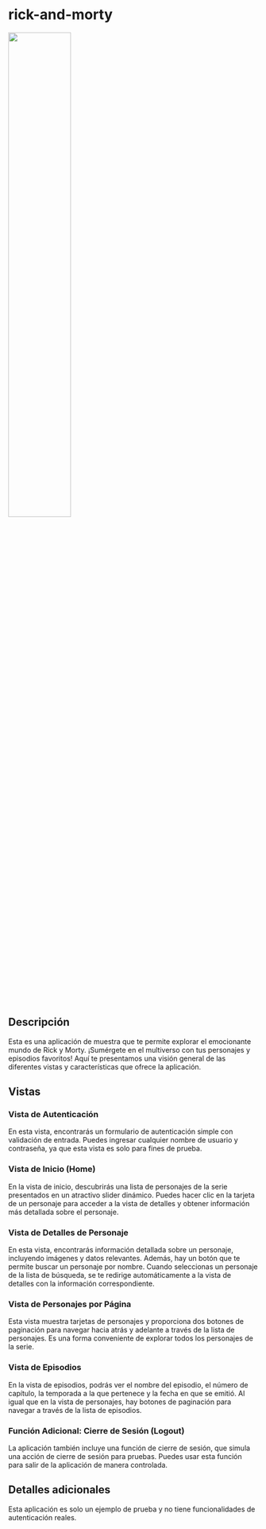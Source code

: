 # rick-and-morty

<img src="https://www.freepnglogos.com/uploads/rick-and-morty-png/rick-and-morty-portal-shoes-white-clothing-zavvi-23.png" width=50% height=50%>


## Descripción

Esta es una aplicación de muestra que te permite explorar el emocionante mundo de Rick y Morty. ¡Sumérgete en el multiverso con tus personajes y episodios favoritos! Aquí te presentamos una visión general de las diferentes vistas y características que ofrece la aplicación.

## Vistas

### Vista de Autenticación

En esta vista, encontrarás un formulario de autenticación simple con validación de entrada. Puedes ingresar cualquier nombre de usuario y contraseña, ya que esta vista es solo para fines de prueba.

### Vista de Inicio (Home)

En la vista de inicio, descubrirás una lista de personajes de la serie presentados en un atractivo slider dinámico. Puedes hacer clic en la tarjeta de un personaje para acceder a la vista de detalles y obtener información más detallada sobre el personaje.

### Vista de Detalles de Personaje

En esta vista, encontrarás información detallada sobre un personaje, incluyendo imágenes y datos relevantes. Además, hay un botón que te permite buscar un personaje por nombre. Cuando seleccionas un personaje de la lista de búsqueda, se te redirige automáticamente a la vista de detalles con la información correspondiente.

### Vista de Personajes por Página

Esta vista muestra tarjetas de personajes y proporciona dos botones de paginación para navegar hacia atrás y adelante a través de la lista de personajes. Es una forma conveniente de explorar todos los personajes de la serie.

### Vista de Episodios

En la vista de episodios, podrás ver el nombre del episodio, el número de capítulo, la temporada a la que pertenece y la fecha en que se emitió. Al igual que en la vista de personajes, hay botones de paginación para navegar a través de la lista de episodios.

### Función Adicional: Cierre de Sesión (Logout)

La aplicación también incluye una función de cierre de sesión, que simula una acción de cierre de sesión para pruebas. Puedes usar esta función para salir de la aplicación de manera controlada.

## Detalles adicionales

Esta aplicación es solo un ejemplo de prueba y no tiene funcionalidades de autenticación reales.
